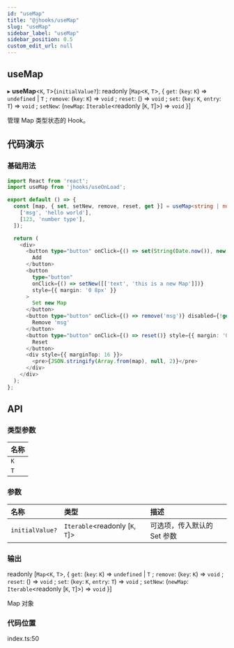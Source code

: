 ```yaml
---
id: "useMap"
title: "@jhooks/useMap"
slug: "useMap"
sidebar_label: "useMap"
sidebar_position: 0.5
custom_edit_url: null
---
```


## useMap

▸ **useMap**<`K`, `T`\>(`initialValue?`): readonly [`Map`<`K`, `T`\>, { `get`: (`key`: `K`) => `undefined` \| `T` ; `remove`: (`key`: `K`) => `void` ; `reset`: () => `void` ; `set`: (`key`: `K`, `entry`: `T`) => `void` ; `setNew`: (`newMap`: `Iterable`<readonly [`K`, `T`]\>) => `void`  }]

管理 Map 类型状态的 Hook。

## 代码演示

### 基础用法

```typescript
import React from 'react';
import useMap from 'jhooks/useOnLoad';

export default () => {
  const [map, { set, setNew, remove, reset, get }] = useMap<string | number, string>([
    ['msg', 'hello world'],
    [123, 'number type'],
  ]);

  return (
    <div>
      <button type="button" onClick={() => set(String(Date.now()), new Date().toJSON())}>
        Add
      </button>
      <button
        type="button"
        onClick={() => setNew([['text', 'this is a new Map']])}
        style={{ margin: '0 8px' }}
      >
        Set new Map
      </button>
      <button type="button" onClick={() => remove('msg')} disabled={!get('msg')}>
        Remove 'msg'
      </button>
      <button type="button" onClick={() => reset()} style={{ margin: '0 8px' }}>
        Reset
      </button>
      <div style={{ marginTop: 16 }}>
        <pre>{JSON.stringify(Array.from(map), null, 2)}</pre>
      </div>
    </div>
  );
};
```

## API

### 类型参数

| 名称 |
| :------ |
| `K` |
| `T` |

### 参数

| 名称 | 类型 | 描述 |
| :------ | :------ | :------ |
| `initialValue?` | `Iterable`<readonly [`K`, `T`]\> | 可选项，传入默认的 Set 参数 |

### 输出

readonly [`Map`<`K`, `T`\>, { `get`: (`key`: `K`) => `undefined` \| `T` ; `remove`: (`key`: `K`) => `void` ; `reset`: () => `void` ; `set`: (`key`: `K`, `entry`: `T`) => `void` ; `setNew`: (`newMap`: `Iterable`<readonly [`K`, `T`]\>) => `void`  }]

Map 对象

### 代码位置

index.ts:50

